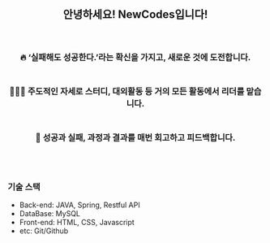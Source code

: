 <div align="center">
  
## 안녕하세요! NewCodes입니다!
<br>

### 🔥 <b>‘실패해도 성공한다.’</b>라는 확신을 가지고, <b>새로운 것에 도전</b>합니다.<br><br>
### 🙋🏻‍♂️ 주도적인 자세로 스터디, 대외활동 등 거의 모든 활동에서 리더를 맡습니다.<br><br>
### 📝 성공과 실패, 과정과 결과를 매번 <b>회고하고 피드백</b>합니다.

</aside>
<br><br>

</div>

### 기술 스택

- Back-end: JAVA, Spring, Restful API
- DataBase: MySQL
- Front-end: HTML, CSS, Javascript
- etc: Git/Github
